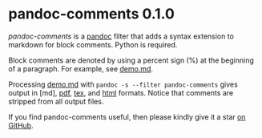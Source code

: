 
pandoc-comments 0.1.0
=====================

*pandoc-comments* is a [pandoc] filter that adds a syntax extension to markdown for block comments.  Python  is required.

Block comments are denoted by using a percent sign (%) at the beginning of a paragraph.  For example, see [demo.md].

Processing [demo.md] with `pandoc -s --filter pandoc-comments` gives output in [md], [pdf], [tex], and [html] formats.  Notice that comments are stripped from all output files.

If you find pandoc-comments useful, then please kindly give it a star [on GitHub].

[pandoc]: http://pandoc.org/
[demo.md]: https://raw.githubusercontent.com/tomduck/pandoc-comments/master/demos/demo.md
[pdf]: https://rawgit.com/tomduck/pandoc-comments/master/demos/out/demo.pdf
[tex]: https://rawgit.com/tomduck/pandoc-comments/master/demos/out/demo.tex
[html]: https://rawgit.com/tomduck/pandoc-comments/master/demos/out/demo.html
[on GitHub]:  https://github.com/tomduck/pandoc-comments
